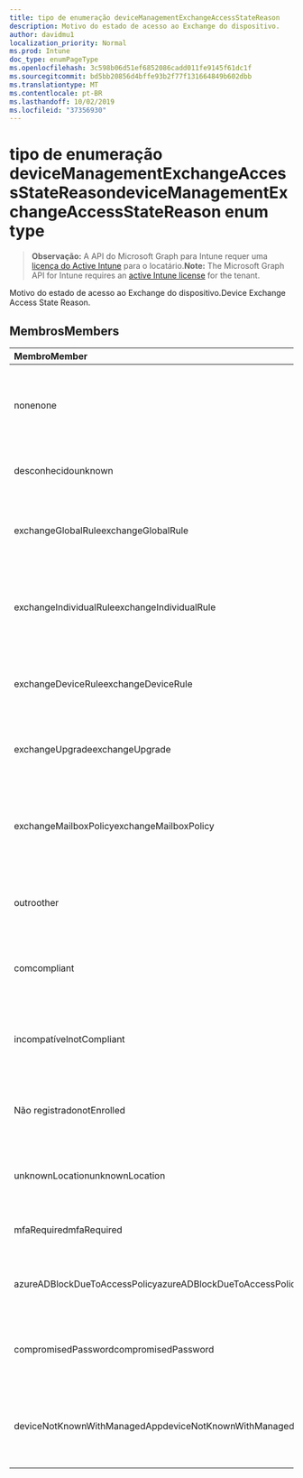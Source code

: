 ```yaml
---
title: tipo de enumeração deviceManagementExchangeAccessStateReason
description: Motivo do estado de acesso ao Exchange do dispositivo.
author: davidmu1
localization_priority: Normal
ms.prod: Intune
doc_type: enumPageType
ms.openlocfilehash: 3c598b06d51ef6852086cadd011fe9145f61dc1f
ms.sourcegitcommit: bd5bb20856d4bffe93b2f77f131664849b602dbb
ms.translationtype: MT
ms.contentlocale: pt-BR
ms.lasthandoff: 10/02/2019
ms.locfileid: "37356930"
---
```

# <a name="devicemanagementexchangeaccessstatereason-enum-type"></a><span data-ttu-id="809ce-103">tipo de enumeração deviceManagementExchangeAccessStateReason</span><span class="sxs-lookup"><span data-stu-id="809ce-103">deviceManagementExchangeAccessStateReason enum type</span></span>

> <span data-ttu-id="809ce-104">**Observação:** A API do Microsoft Graph para Intune requer uma [licença do Active Intune](https://go.microsoft.com/fwlink/?linkid=839381) para o locatário.</span><span class="sxs-lookup"><span data-stu-id="809ce-104">**Note:** The Microsoft Graph API for Intune requires an [active Intune license](https://go.microsoft.com/fwlink/?linkid=839381) for the tenant.</span></span>

<span data-ttu-id="809ce-105">Motivo do estado de acesso ao Exchange do dispositivo.</span><span class="sxs-lookup"><span data-stu-id="809ce-105">Device Exchange Access State Reason.</span></span>

## <a name="members"></a><span data-ttu-id="809ce-106">Membros</span><span class="sxs-lookup"><span data-stu-id="809ce-106">Members</span></span>
|<span data-ttu-id="809ce-107">Membro</span><span class="sxs-lookup"><span data-stu-id="809ce-107">Member</span></span>|<span data-ttu-id="809ce-108">Valor</span><span class="sxs-lookup"><span data-stu-id="809ce-108">Value</span></span>|<span data-ttu-id="809ce-109">Descrição</span><span class="sxs-lookup"><span data-stu-id="809ce-109">Description</span></span>|
|:---|:---|:---|
|<span data-ttu-id="809ce-110">none</span><span class="sxs-lookup"><span data-stu-id="809ce-110">none</span></span>|<span data-ttu-id="809ce-111">,0</span><span class="sxs-lookup"><span data-stu-id="809ce-111">0</span></span>|<span data-ttu-id="809ce-112">Nenhum motivo de estado de acesso descoberto do Exchange</span><span class="sxs-lookup"><span data-stu-id="809ce-112">No access state reason discovered from Exchange</span></span>|
|<span data-ttu-id="809ce-113">desconhecido</span><span class="sxs-lookup"><span data-stu-id="809ce-113">unknown</span></span>|<span data-ttu-id="809ce-114">1</span><span class="sxs-lookup"><span data-stu-id="809ce-114">1</span></span>|<span data-ttu-id="809ce-115">Razão do estado de acesso desconhecido</span><span class="sxs-lookup"><span data-stu-id="809ce-115">Unknown access state reason</span></span>|
|<span data-ttu-id="809ce-116">exchangeGlobalRule</span><span class="sxs-lookup"><span data-stu-id="809ce-116">exchangeGlobalRule</span></span>|<span data-ttu-id="809ce-117">duas</span><span class="sxs-lookup"><span data-stu-id="809ce-117">2</span></span>|<span data-ttu-id="809ce-118">Estado de acesso determinado pela regra global do Exchange</span><span class="sxs-lookup"><span data-stu-id="809ce-118">Access state determined by Exchange Global rule</span></span>|
|<span data-ttu-id="809ce-119">exchangeIndividualRule</span><span class="sxs-lookup"><span data-stu-id="809ce-119">exchangeIndividualRule</span></span>|<span data-ttu-id="809ce-120">3D</span><span class="sxs-lookup"><span data-stu-id="809ce-120">3</span></span>|<span data-ttu-id="809ce-121">Estado de acesso determinado pela regra individual do Exchange</span><span class="sxs-lookup"><span data-stu-id="809ce-121">Access state determined by Exchange Individual rule</span></span>|
|<span data-ttu-id="809ce-122">exchangeDeviceRule</span><span class="sxs-lookup"><span data-stu-id="809ce-122">exchangeDeviceRule</span></span>|<span data-ttu-id="809ce-123">quatro</span><span class="sxs-lookup"><span data-stu-id="809ce-123">4</span></span>|<span data-ttu-id="809ce-124">Estado de acesso determinado pela regra de dispositivo do Exchange</span><span class="sxs-lookup"><span data-stu-id="809ce-124">Access state determined by Exchange Device rule</span></span>|
|<span data-ttu-id="809ce-125">exchangeUpgrade</span><span class="sxs-lookup"><span data-stu-id="809ce-125">exchangeUpgrade</span></span>|<span data-ttu-id="809ce-126">0,5</span><span class="sxs-lookup"><span data-stu-id="809ce-126">5</span></span>|<span data-ttu-id="809ce-127">Estado de acesso devido à atualização do Exchange</span><span class="sxs-lookup"><span data-stu-id="809ce-127">Access state due to Exchange upgrade</span></span>|
|<span data-ttu-id="809ce-128">exchangeMailboxPolicy</span><span class="sxs-lookup"><span data-stu-id="809ce-128">exchangeMailboxPolicy</span></span>|<span data-ttu-id="809ce-129">6</span><span class="sxs-lookup"><span data-stu-id="809ce-129">6</span></span>|<span data-ttu-id="809ce-130">Estado de acesso determinado pela política de caixa de correio do Exchange</span><span class="sxs-lookup"><span data-stu-id="809ce-130">Access state determined by Exchange Mailbox Policy</span></span>|
|<span data-ttu-id="809ce-131">outro</span><span class="sxs-lookup"><span data-stu-id="809ce-131">other</span></span>|<span data-ttu-id="809ce-132">178</span><span class="sxs-lookup"><span data-stu-id="809ce-132">7</span></span>|<span data-ttu-id="809ce-133">Estado de acesso determinado pelo Exchange</span><span class="sxs-lookup"><span data-stu-id="809ce-133">Access state determined by Exchange</span></span>|
|<span data-ttu-id="809ce-134">com</span><span class="sxs-lookup"><span data-stu-id="809ce-134">compliant</span></span>|<span data-ttu-id="809ce-135">8 </span><span class="sxs-lookup"><span data-stu-id="809ce-135">8</span></span>|<span data-ttu-id="809ce-136">Estado de acesso concedido por desafio de conformidade</span><span class="sxs-lookup"><span data-stu-id="809ce-136">Access state granted by compliance challenge</span></span>|
|<span data-ttu-id="809ce-137">incompatível</span><span class="sxs-lookup"><span data-stu-id="809ce-137">notCompliant</span></span>|<span data-ttu-id="809ce-138">9 </span><span class="sxs-lookup"><span data-stu-id="809ce-138">9</span></span>|<span data-ttu-id="809ce-139">Estado de acesso revogado pelo desafio de conformidade</span><span class="sxs-lookup"><span data-stu-id="809ce-139">Access state revoked by compliance challenge</span></span>|
|<span data-ttu-id="809ce-140">Não registrado</span><span class="sxs-lookup"><span data-stu-id="809ce-140">notEnrolled</span></span>|<span data-ttu-id="809ce-141">10 </span><span class="sxs-lookup"><span data-stu-id="809ce-141">10</span></span>|<span data-ttu-id="809ce-142">Estado de acesso revogado pelo desafio de gerenciamento</span><span class="sxs-lookup"><span data-stu-id="809ce-142">Access state revoked by management challenge</span></span>|
|<span data-ttu-id="809ce-143">unknownLocation</span><span class="sxs-lookup"><span data-stu-id="809ce-143">unknownLocation</span></span>|<span data-ttu-id="809ce-144">3,6</span><span class="sxs-lookup"><span data-stu-id="809ce-144">12</span></span>|<span data-ttu-id="809ce-145">Estado de acesso devido à localização desconhecida</span><span class="sxs-lookup"><span data-stu-id="809ce-145">Access state due to unknown location</span></span>|
|<span data-ttu-id="809ce-146">mfaRequired</span><span class="sxs-lookup"><span data-stu-id="809ce-146">mfaRequired</span></span>|<span data-ttu-id="809ce-147">Treze</span><span class="sxs-lookup"><span data-stu-id="809ce-147">13</span></span>|<span data-ttu-id="809ce-148">Estado de acesso devido ao desafio da MFA</span><span class="sxs-lookup"><span data-stu-id="809ce-148">Access state due to MFA challenge</span></span>|
|<span data-ttu-id="809ce-149">azureADBlockDueToAccessPolicy</span><span class="sxs-lookup"><span data-stu-id="809ce-149">azureADBlockDueToAccessPolicy</span></span>|<span data-ttu-id="809ce-150">14</span><span class="sxs-lookup"><span data-stu-id="809ce-150">14</span></span>|<span data-ttu-id="809ce-151">Estado de acesso revogado pela política de acesso AAD</span><span class="sxs-lookup"><span data-stu-id="809ce-151">Access State revoked by AAD Access Policy</span></span>|
|<span data-ttu-id="809ce-152">compromisedPassword</span><span class="sxs-lookup"><span data-stu-id="809ce-152">compromisedPassword</span></span>|<span data-ttu-id="809ce-153">15</span><span class="sxs-lookup"><span data-stu-id="809ce-153">15</span></span>|<span data-ttu-id="809ce-154">Estado de acesso revogado por senha comprometida</span><span class="sxs-lookup"><span data-stu-id="809ce-154">Access State revoked by compromised password</span></span>|
|<span data-ttu-id="809ce-155">deviceNotKnownWithManagedApp</span><span class="sxs-lookup"><span data-stu-id="809ce-155">deviceNotKnownWithManagedApp</span></span>|<span data-ttu-id="809ce-156">dezesseis</span><span class="sxs-lookup"><span data-stu-id="809ce-156">16</span></span>|<span data-ttu-id="809ce-157">Estado de acesso revogado por desafio de aplicativo gerenciado</span><span class="sxs-lookup"><span data-stu-id="809ce-157">Access state revoked by managed application challenge</span></span>|




